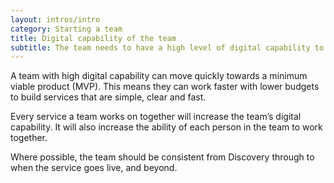 ```yaml
---
layout: intros/intro
category: Starting a team
title: Digital capability of the team
subtitle: The team needs to have a high level of digital capability to build services that meet the needs of users.
---
```


A team with high digital capability can move quickly towards a minimum viable product (MVP). This means they can work faster with lower budgets to build services that are simple, clear and fast.

Every service a team works on together will increase the team’s digital capability. It will also increase the ability of each person in the team to work together.

Where possible, the team should be consistent from Discovery through to when the service goes live, and beyond.
